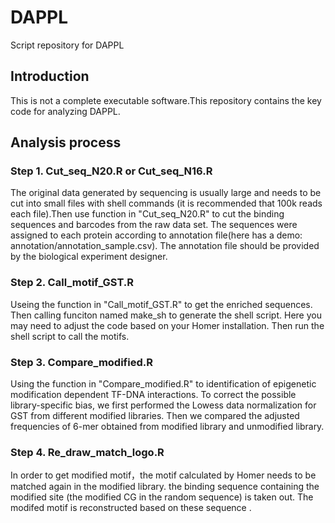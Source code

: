 # DAPPL
Script repository for DAPPL
## Introduction
This is not a complete executable software.This repository contains the key code for analyzing DAPPL.
## Analysis process
### Step 1. Cut_seq_N20.R or Cut_seq_N16.R
The original data generated by sequencing is usually large and needs to be cut into small files with shell commands (it is recommended that 100k reads each file).Then use function in "Cut_seq_N20.R" to cut the binding sequences and barcodes from the raw data set. The sequences were assigned to each protein according to annotation file(here has a demo: annotation/annotation_sample.csv). The annotation file should be provided by the biological experiment designer.
### Step 2. Call_motif_GST.R
Useing the function in "Call_motif_GST.R" to get the enriched sequences. Then calling funciton named make_sh to generate the shell script. Here you may need to adjust the code based on your Homer installation. Then run the shell script to call the motifs.  
### Step 3. Compare_modified.R
Using the function in "Compare_modified.R" to identification of epigenetic modification dependent TF-DNA interactions. To correct the possible library-specific bias, we first performed the Lowess data normalization for GST from different modified libraries. Then we compared the adjusted frequencies of 6-mer obtained from modified library and unmodified library.
### Step 4. Re_draw_match_logo.R
In order to get modified motif，the motif calculated by Homer needs to be matched again in the modified library. the binding sequence containing the modified site (the modified CG in the random sequence) is taken out. The modifed motif is reconstructed based on these sequence .
